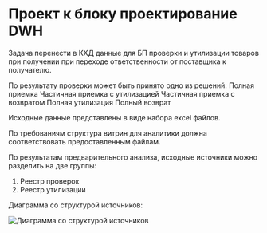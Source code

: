 # Проект к блоку проектирование DWH

Задача перенести в КХД данные для БП проверки и утилизации товаров при получении при переходе ответственности от поставщика к получателю.

По результату проверки может быть принято одно из решений:
Полная приемка
Частичная приемка с утилизацией
Частичная приемка с возвратом
Полная утилизация
Полный возврат

Исходные данные представлены в виде набора excel файлов.

По требованиям структура витрин для аналитики должна соответствовать предоставленным файлам.

По результатам предварительного анализа, исходные источники можно разделить на две группы:
1. Реестр проверок
2. Реестр утилизации

Диаграмма со структурой источников:

![Диаграмма со структурой источников](http://plantuml.com:80/plantuml/png/3SX1Zi8m343HVKynSu6wI2mG4g8tYKnYDOR4YMo7Nf_i_d-xEQgFMfP_bbX6eg7bBxjtkmCedkl1diTh66biuYI-nbP1JGgX2dnGU_k6Z9f2ed3Te28BR9UGpZp5-9Xt2rtRcw83QG8MwxEvYGKMTiQozb7BCsBCz92sx2HfmWy0)

